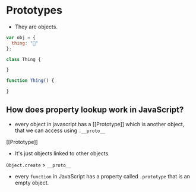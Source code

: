 # Prototypes

* They are objects.


```js
var obj = {
  thing: "🤗"
};
```

```js
class Thing {

}
```

```js
function Thing() {

}
```

## How does property lookup work in JavaScript?

* every object in javascript has a [[Prototype]] which is another object, that we can access using `.__proto__`

[[Prototype]]
* It's just objects linked to other objects

`Object.create` > `__proto__`

* every `function` in JavaScript has a property called `.prototype` that is an empty object.